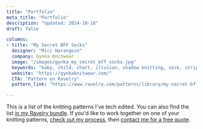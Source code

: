 ```yaml
---
title: "Portfolio"
meta_title: "Portfolio"
description: "Updated: 2024-10-10"
draft: false

columns:
- title: "My Secret BFF Socks"
  designer: "Mici Harangozó"
  company: Gynka Knitwear
  image: "/images/gynka_my_secret_bff_socks.jpg"
  keywords: "baby, child, chart, illusion, shadow knitting, sock, stripes, toddler, toe-up"
  website: "https://gynkaknitwear.com/"
  CTA: "Pattern on Ravelry"
  pattern_link: "https://www.ravelry.com/patterns/library/my-secret-bff-socks"

---
```


This is a list of the knitting patterns I've tech edited. You can also find the list [in my Ravelry bundle](https://ravel.me/adamsarpatki/mte). If you'd like to work together on one of your knitting patterns, [check out my process](/knitting-technical-editing/), then [contact me for a free quote](/contact/).
